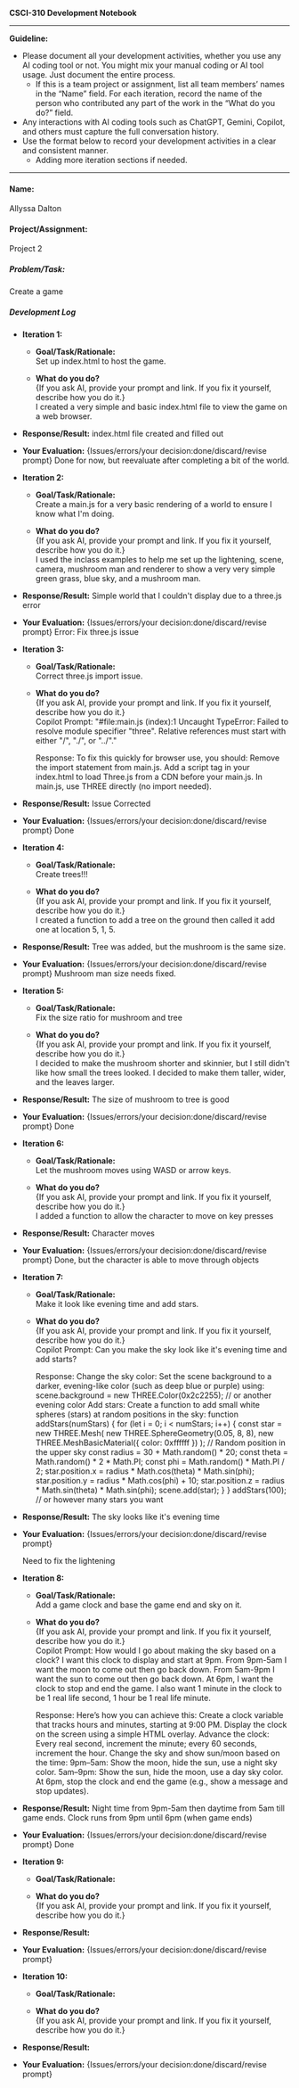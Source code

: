 **CSCI-310 Development Notebook**

---

**Guideline:** 

* Please document all your development activities, whether you use any AI coding tool or not. You might mix your manual coding or AI tool usage. Just document the entire process.   
  * If this is a team project or assignment, list all team members’ names in the “Name” field. For each iteration, record the name of the person who contributed any part of the work in the “What do you do?” field.  
* Any interactions with AI coding tools such as ChatGPT, Gemini, Copilot, and others must capture the full conversation history.   
* Use the format below to record your development activities in a clear and consistent manner.   
  * Adding more iteration sections if needed.

---

#### **Name:**
  Allyssa Dalton
#### **Project/Assignment:**
  Project 2
##### **Problem/Task:**
  Create a game
##### **Development Log**

- **Iteration 1:**  
  - **Goal/Task/Rationale:**  
    Set up index.html to host the game. 
      
  - **What do you do?**   
    {If you ask AI, provide your prompt and link. If you fix it yourself, describe how you do it.}  
      I created a very simple and basic index.html file to view the game on a web browser. 
      
- **Response/Result:**
    index.html file created and filled out

  

- **Your Evaluation:** {Issues/errors/your decision:done/discard/revise prompt} 
  Done for now, but reevaluate after completing a bit of the world.  

- **Iteration 2:**  
  - **Goal/Task/Rationale:**  
    Create a main.js for a very basic rendering of a world to ensure I know what I'm doing. 
      
  - **What do you do?**   
    {If you ask AI, provide your prompt and link. If you fix it yourself, describe how you do it.}  
      I used the inclass examples to help me set up the lightening, scene, camera, mushroom man and renderer to show a very very simple green grass, blue sky, and a mushroom man. 
      
- **Response/Result:**
  Simple world that I couldn't display due to a three.js error
  

  

- **Your Evaluation:** {Issues/errors/your decision:done/discard/revise prompt} 
  Error: Fix three.js issue

- **Iteration 3:**  
  - **Goal/Task/Rationale:**  
    Correct three.js import issue.
      
  - **What do you do?**   
    {If you ask AI, provide your prompt and link. If you fix it yourself, describe how you do it.}  
      Copilot Prompt: "#file:main.js (index):1 Uncaught TypeError: Failed to resolve module specifier "three". Relative references must start with either "/", "./", or "../"."
      
      Response:
      To fix this quickly for browser use, you should:
        Remove the import statement from main.js.
        Add a script tag in your index.html to load Three.js from a CDN before your main.js.
        In main.js, use THREE directly (no import needed).
- **Response/Result:**
    Issue Corrected

  

- **Your Evaluation:** {Issues/errors/your decision:done/discard/revise prompt} 
  Done

- **Iteration 4:**  
  - **Goal/Task/Rationale:**  
  Create trees!!!
      
  - **What do you do?**   
    {If you ask AI, provide your prompt and link. If you fix it yourself, describe how you do it.}  
      I created a function to add a tree on the ground then called it add one at location 5, 1, 5.
      
- **Response/Result:**
    Tree was added, but the mushroom is the same size.

  

- **Your Evaluation:** {Issues/errors/your decision:done/discard/revise prompt} 
  Mushroom man size needs fixed.

- **Iteration 5:**  
  - **Goal/Task/Rationale:**  
    Fix the size ratio for mushroom and tree
      
  - **What do you do?**   
    {If you ask AI, provide your prompt and link. If you fix it yourself, describe how you do it.}  
      I decided to make the mushroom shorter and skinnier, but I still didn't like how small the trees looked. I decided to make them taller, wider, and the leaves larger. 
      
- **Response/Result:**
    The size of mushroom to tree is good

  

- **Your Evaluation:** {Issues/errors/your decision:done/discard/revise prompt} 
Done


- **Iteration 6:**  
  - **Goal/Task/Rationale:**  
  Let the mushroom moves using WASD or arrow keys.
      
  - **What do you do?**   
    {If you ask AI, provide your prompt and link. If you fix it yourself, describe how you do it.}  
      I added a function to allow the character to move on key presses
      
- **Response/Result:**
  Character moves

  

- **Your Evaluation:** {Issues/errors/your decision:done/discard/revise prompt} 
  Done, but the character is able to move through objects

- **Iteration 7:**  
  - **Goal/Task/Rationale:**  
  Make it look like evening time and add stars.
      
  - **What do you do?**   
    {If you ask AI, provide your prompt and link. If you fix it yourself, describe how you do it.}  
      Copilot Prompt: Can you make the sky look like it's evening time and add starts?
    
      Response: 
        Change the sky color:
        Set the scene background to a darker, evening-like color (such as deep blue or purple) using:
        scene.background = new THREE.Color(0x2c2255); // or another evening color
      Add stars:
        Create a function to add small white spheres (stars) at random positions in the sky:
          function addStars(numStars) {
  for (let i = 0; i < numStars; i++) {
    const star = new THREE.Mesh(
      new THREE.SphereGeometry(0.05, 8, 8),
      new THREE.MeshBasicMaterial({ color: 0xffffff })
    );
    // Random position in the upper sky
    const radius = 30 + Math.random() * 20;
    const theta = Math.random() * 2 * Math.PI;
    const phi = Math.random() * Math.PI / 2;
    star.position.x = radius * Math.cos(theta) * Math.sin(phi);
    star.position.y = radius * Math.cos(phi) + 10;
    star.position.z = radius * Math.sin(theta) * Math.sin(phi);
    scene.add(star);
  }
}
addStars(100); // or however many stars you want




- **Response/Result:**
The sky looks like it's evening time  

  

- **Your Evaluation:** {Issues/errors/your decision:done/discard/revise prompt} 

  Need to fix the lightening

- **Iteration 8:**  
  - **Goal/Task/Rationale:**  
    Add a game clock and base the game end and sky on it.
      
  - **What do you do?**   
    {If you ask AI, provide your prompt and link. If you fix it yourself, describe how you do it.}    
      Copilot Prompt:
      How would I go about making the sky based on a clock? I want this clock to display and start at 9pm. From 9pm-5am I want the moon to come out then go back down. From 5am-9pm I want the sun to come out then go back down. At 6pm, I want the clock to stop and end the game. I also want 1 minute in the clock to be 1 real life second, 1 hour be 1 real life minute.
      
      Response:
      Here’s how you can achieve this:
      Create a clock variable that tracks hours and minutes, starting at 9:00 PM.
      Display the clock on the screen using a simple HTML overlay.
      Advance the clock: Every real second, increment the minute; every 60 seconds, increment the hour.
      Change the sky and show sun/moon based on the time:
      9pm–5am: Show the moon, hide the sun, use a night sky color.
      5am–9pm: Show the sun, hide the moon, use a day sky color.
      At 6pm, stop the clock and end the game (e.g., show a message and stop updates).

      
- **Response/Result:**
  Night time from 9pm-5am then daytime from 5am till game ends.
  Clock runs from 9pm until 6pm (when game ends)
  



  

- **Your Evaluation:** {Issues/errors/your decision:done/discard/revise prompt} 
  Done

- **Iteration 9:**  
  - **Goal/Task/Rationale:**  
  
      
  - **What do you do?**   
    {If you ask AI, provide your prompt and link. If you fix it yourself, describe how you do it.}  
      
      
- **Response/Result:**
  

  

- **Your Evaluation:** {Issues/errors/your decision:done/discard/revise prompt} 

- **Iteration 10:**  
  - **Goal/Task/Rationale:**  
  
      
  - **What do you do?**   
    {If you ask AI, provide your prompt and link. If you fix it yourself, describe how you do it.}  
      
      
- **Response/Result:**
  

  

- **Your Evaluation:** {Issues/errors/your decision:done/discard/revise prompt} 

